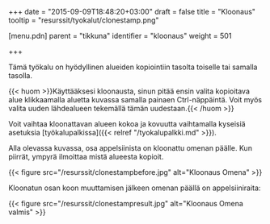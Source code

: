 +++
date = "2015-09-09T18:48:20+03:00"
draft = false
title = "Kloonaus"
tooltip = "resurssit/tyokalut/clonestamp.png"

[menu.pdn]
    parent = "tikkuna"
    identifier = "kloonaus"
    weight = 501

+++

Tämä työkalu on hyödyllinen alueiden kopiointiin tasolta toiselle tai samalla tasolla.

{{< huom >}}Käyttääksesi kloonausta, sinun pitää ensin valita kopioitava alue klikkaamalla aluetta kuvassa samalla painaen Ctrl-näppäintä. Voit myös valita uuden lähdealueen tekemällä tämän uudestaan.{{< /huom >}}

Voit vaihtaa kloonattavan alueen kokoa ja kovuutta vaihtamalla kyseisiä asetuksia [työkalupalkissa]({{< relref "/tyokalupalkki.md" >}}).

Alla olevassa kuvassa, osa appelsiinista on kloonattu omenan päälle. Kun piirrät, ympyrä ilmoittaa mistä alueesta kopioit.

{{< figure src="/resurssit/clonestampbefore.jpg" alt="Kloonaus Omena" >}}

Kloonatun osan koon muuttamisen jälkeen omenan päällä on appelsiiniraita:

{{< figure src="/resurssit/clonestampresult.jpg" alt="Kloonaus Omena valmis" >}}
